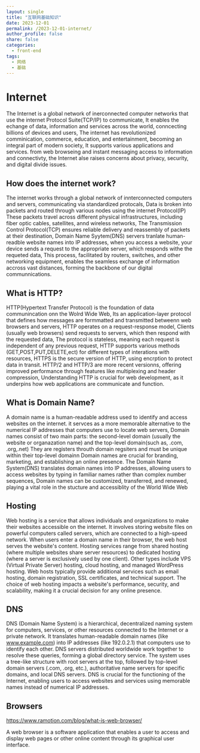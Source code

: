 ```yaml
---
layout: single
title: "互联网基础知识"
date: 2023-12-01
permalink: /2023-12-01-internet/
author_profile: false
share: false
categories:
  - front-end
tags:
  - 网络
  - 基础
---
```


# Internet

The Internet is a global network of inerconnected computer networks that
use the internet Protocol Suite(TCP/IP) to communicate, It enables the echange of data,
information and services across the world, conncecting billions of devices and
users, The internet has revolutionized comminication, commerce, education, and entertainment,
becoming an integral part of modern society, It supports various applications and services.
from web browseing and instant messaging access to information and connectivty, the
Internet alse raises concerns about privacy, security, and digital divide issues.

## How does the internet work?

The internet works through a global network of innterconnected computers
and servers, communicating via standardized protocals, Data is broken into
packets and routed through various nodes using the internet Protocol(IP)
These packets travel across different physical infrastructures, including fiber optic
cables, satellites, annd wireless networks, The Transmission Control Protocol(TCP) ensures
reliable delivery and reassembly of packets at their destination, Domain Name Syytem(DNS)
servers tranlate human-readble website names into IP addresses, when you access
a website, your device sends a request to the appropriate server, which responds withe the
requeted data, This process, facilitated by routers, switches, and other networking
equipment, enables the seamless exchange of information accross vast distances,
forming the backbone of our digital communnications.

## What is HTTP?

HTTP(Hypertext Transfer Protocol) is the foundation of data communincation onn the Wolrd Wide Web,
Its an application-layer protocol that defines how messages are formmatted and transmitted
betweenn web browsers and servers, HTTP operates on a request-response model, Clients
(usually web browsers) send requests to servers, which then respond with the requested data,
The protocol is stateless, meaning each request is independent of any previous request,
HTTP supports various methods (GET,POST,PUT,DELETE,ect) for different types of interations
with resources, HTTPS is the secure version of HTTP, using encrption to protect data in transit.
HTTP/2 and HTTP/3 are more recent versionns, offering improved performance through features like
multiplexing and header compression, Understanding HTTP is crucial for web development, as it underpins
how web applications are communicate and function.

## What is Domain Name?

A domain name is a human-readable address used to identify and access websites on the internet.
it servces as a more memorable alternative to the numerical IP addresses that computers use
to locate web servers, Domain names consist of two main parts: the second-level domain
(usually the website or organazation name) and the top-level domain(such as, .com, .org,.net)
They are registers throuth domain regsiters and must be unique within their top-level domainn
Domain names are crucial for branding, marketing, and establishing an online presence.
The Domain Name System(DNS) translates domain names into IP addresses, allowing users to
access websites by typing in familiar names rather than complex number sequences, Domain names
can be customized, transferred, and renewed, playing a vital role in the stucture and accessiblity
of the World Wide Web

## Hosting

Web hosting is a service that allows individuals and organizations to make their websites accessible on the internet. It involves storing website files on powerful computers called servers, which are connected to a high-speed network. When users enter a domain name in their browser, the web host serves the website's content. Hosting services range from shared hosting (where multiple websites share server resources) to dedicated hosting (where a server is exclusively used by one client). Other types include VPS (Virtual Private Server) hosting, cloud hosting, and managed WordPress hosting. Web hosts typically provide additional services such as email hosting, domain registration, SSL certificates, and technical support. The choice of web hosting impacts a website's performance, security, and scalability, making it a crucial decision for any online presence.

## DNS

DNS (Domain Name System) is a hierarchical, decentralized naming system for computers, services, or other resources connected to the Internet or a private network. It translates human-readable domain names (like www.example.com) into IP addresses (like 192.0.2.1) that computers use to identify each other. DNS servers distributed worldwide work together to resolve these queries, forming a global directory service. The system uses a tree-like structure with root servers at the top, followed by top-level domain servers (.com, .org, etc.), authoritative name servers for specific domains, and local DNS servers. DNS is crucial for the functioning of the Internet, enabling users to access websites and services using memorable names instead of numerical IP addresses.

## Browsers

https://www.ramotion.com/blog/what-is-web-browser/

A web browser is a software application that enables a user to access and display web pages or other online content through its graphical user interface.
